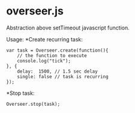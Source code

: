 overseer.js
===========

Abstraction above setTimeout javascript function.

Usage:
*Create recurring task:

    var task = Overseer.create(function(){
        // the function to execute
        console.log("tick");
    }, {
        delay:  1500, // 1.5 sec delay
        single: false // task is recurring
    });

*Stop task:

    Overseer.stop(task);